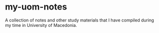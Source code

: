 # my-uom-notes
 A collection of notes and other study materials that I have compiled during my time in University of Macedonia.
